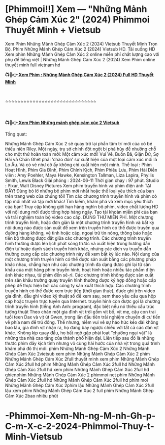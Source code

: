 <h1 class="heading-element" dir="auto">[Phimmoi!!] Xem — "Những Mảnh Ghép Cảm Xúc 2" (2024) Phimmoi Thuyết Minh + Vietsub</h1>

Xem Phim Những Mảnh Ghép Cảm Xúc 2 (2024) Vietsub Thuyết Minh Trọn Bộ. Phim Những Mảnh Ghép Cảm Xúc 2 (2024) Vietsub HD. Tải xuống HD Xem phim Những Mảnh Ghép Cảm Xúc 2 online miễn phí chất lượng cao với phụ đề tiếng việt | Những Mảnh Ghép Cảm Xúc 2 (2024) Xem Phim online thuyết minh full vietnam hd

<p><b>📺📱👉<a href="https://jisswatch.com/vi/movie/1022789/inside-out-2" rel="noopener"> Xem Phim : Những Mảnh Ghép Cảm Xúc 2 (2024) Full HD Thuyết Minh</a></b></p>
<p><b><br></b></p>
⭐⭐⭐⭐⭐⭐⭐⭐⭐⭐⭐⭐⭐⭐⭐⭐⭐⭐⭐⭐⭐⭐⭐⭐⭐⭐⭐⭐⭐⭐
<p><b><br></b></p>
<p><b>📺📱👉<a href="https://jisswatch.com/vi/movie/1022789/inside-out-2" rel="noopener"> Xem Phim Những mảnh ghép cảm xúc 2 Vietsub</a></b></p>

Tổng quat:

Những Mảnh Ghép Cảm Xúc 2 sẽ quay trở lại phần tâm trí mới của cô bé thiếu niên Riley. Một ngày, trụ sở chính đột ngột bị phá hủy để nhường chỗ cho một thứ hoàn toàn mới: Một cảm xúc mới! Vui Vẻ, Buồn Bã, Giận Dữ, Sợ Hãi và Chán Ghét phải 'chào đón' sự xuất hiện của một loại cảm xúc mới là Lo Âu. Và có vẻ như cô ấy không chỉ xuất hiện một mình.
Thể loại : Phim Hoạt Hình, Phim Gia Đình, Phim Chính Kịch, Phim Phiêu Lưu, Phim Hài
Diễn viên : Amy Poehler, Maya Hawke, Kensington Tallman, Liza Lapira, Phyllis Smith, Lewis Black
Giải phóng : 2024-06-11
Thời gian chạy : 97 phút.
Studio : Pixar, Walt Disney Pictures
Xem phim truyền hình và phim điện ảnh TẠI ĐÂY!
Đừng bỏ lỡ những bộ phim mới nhất hoặc thể loại yêu thích của bạn trên trang web của chúng tôi!
Tìm các chương trình truyền hình và phim có tập mới nhất và tập mới khác!
Tìm kiếm, khám phá và xem mục yêu thích của bạn!
Truy cập không giới hạn hàng nghìn bộ phim, video chất lượng HD với nội dung mới được tổng hợp hàng ngày. Tạo tài khoản miễn phí của bạn và trải nghiệm toàn bộ video cao cấp. DÙNG THỬ MIỄN PHÍ.
Một chương trình truyền hình, hoặc đơn giản là một chương trình truyền hình và bất kỳ nội dung nào được sản xuất để xem trên truyền hình có thể được truyền qua đường hàng không, vệ tinh hoặc cáp, ngoại trừ tin nóng, thông báo hoặc tiến bộ thường được đặt giữa các chương trình. Các chương trình truyền hình thường được lên lịch phát sóng trước và xuất hiện trong hướng dẫn điện tử hoặc danh sách truyền hình khác, nhưng các dịch vụ truyền dẫn thường cung cấp các chương trình này để xem bất kỳ lúc nào. Nội dung của một chương trình truyền hình có thể được sản xuất bằng các phương pháp khác nhau, chẳng hạn như các chương trình đa dạng được ghi lại từ sân khấu của một hãng phim truyền hình, hoạt hình hoặc nhiều tác phẩm điện ảnh khác nhau, từ phim đến sê-ri. Các chương trình không được sản xuất trên sân khấu trường quay truyền hình thường được ký hợp đồng hoặc cấp phép để thực hiện bởi các công ty sản xuất thích hợp. Các chương trình truyền hình có thể được xem trực tiếp (thời gian thực), được ghi trên video gia đình, đầu ghi video kỹ thuật số để xem sau, xem theo yêu cầu qua hộp cáp hoặc truyền trực tuyến qua Internet. truyền hình còn được gọi là chương trình truyền hình (tiếng Anh Anh: program), đặc biệt nếu nó thiếu cấu trúc tường thuật
Theo chân một gia đình vịt trời gồm vịt bố, vịt mẹ, cậu con trai tuổi teen Dax và vịt út Gwen, trong lần đầu tiên trải nghiệm chuyến di cư tiến về phía nam để trú đông. Thế nhưng, niềm vui vẻ sự háo hức kéo dài không bao lâu, gia đình vịt nhận ra, họ đang bay ngược chiều với tất cả các đàn vịt khác. Không kịp quay đầu, họ bất ngờ gặp phải loạt “chướng ngại vật” là những tòa nhà cao tầng của thành phố hiện đại. Liên tiếp sau đó là những thước phim đầy kịch tính nhưng vô cùng hài hước của nhà vịt trong quá trình khám phá đô thị mới.
phim Những Mảnh Ghép Cảm Xúc 2
Những Mảnh Ghép Cảm Xúc 2vietsub
xem phim Những Mảnh Ghép Cảm Xúc 2
phim Những Mảnh Ghép Cảm Xúc 2full thuyết minh
xem phim Những Mảnh Ghép Cảm Xúc 2full hd
phim Những Mảnh Ghép Cảm Xúc 2full hd
Những Mảnh Ghép Cảm Xúc 2full hd
xem phim Những Mảnh Ghép Cảm Xúc 2full hd
ghienphim Những Mảnh Ghép Cảm Xúc 2
phimmoi net
phim Những Mảnh Ghép Cảm Xúc 2full hd
Những Mảnh Ghép Cảm Xúc 2full hd
phim moi
Những Mảnh Ghép Cảm Xúc 2phim lậu
Những Mảnh Ghép Cảm Xúc 2full lậu
xem phim Những Mảnh Ghép Cảm Xúc 2 full
phim Những Mảnh Ghép Cảm Xúc 2bao nhiêu phút

# -Phimmoi-Xem-Nh-ng-M-nh-Gh-p-C-m-X-c-2-2024-Phimmoi-Thuy-t-Minh-Vietsub
